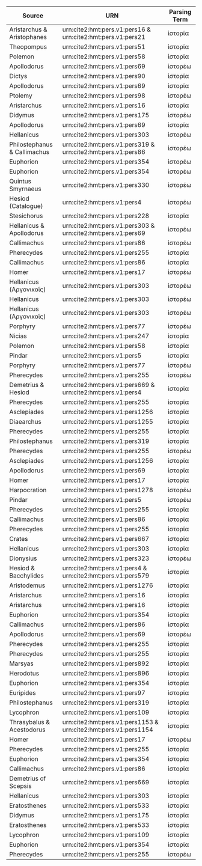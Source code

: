 | Source | URN | Parsing Term | 
| ------ | --- | ------------ |
| Aristarchus & Aristophanes | urn:cite2:hmt:pers.v1:pers16 & urn:cite2:hmt:pers.v1:pers21 | ἱστορία |
| Theopompus | urn:cite2:hmt:pers.v1:pers51 | ἱστορία |
| Polemon | urn:cite2:hmt:pers.v1:pers58 | ἱστορία | 
| Apollodorus | urn:cite2:hmt:pers.v1:pers69 | ἱστορέω |
| Dictys | urn:cite2:hmt:pers.v1:pers90 | ἱστορία |
| Apollodorus | urn:cite2:hmt:pers.v1:pers69 | ἱστορία |
| Ptolemy | urn:cite2:hmt:pers.v1:pers98 | ἱστορέω |
| Aristarchus | urn:cite2:hmt:pers.v1:pers16 | ἱστορία |
| Didymus | urn:cite2:hmt:pers.v1:pers175 | ἱστορέω |
| Apollodorus | urn:cite2:hmt:pers.v1:pers69 | ἱστορία |
| Hellanicus | urn:cite2:hmt:pers.v1:pers303 | ἱστορέω |
| Philostephanus & Callimachus | urn:cite2:hmt:pers.v1:pers319 & urn:cite2:hmt:pers.v1:pers86 | ἱστορέω |
| Euphorion | urn:cite2:hmt:pers.v1:pers354 | ἱστορέω |
| Euphorion | urn:cite2:hmt:pers.v1:pers354 | ἱστορέω |
| Quintus Smyrnaeus | urn:cite2:hmt:pers.v1:pers330 | ἱστορέω |
| Hesiod (Catalogue) | urn:cite2:hmt:pers.v1:pers4 | ἱστορέω |
| Stesichorus | urn:cite2:hmt:pers.v1:pers228 | ἱστορία |
| Hellanicus & Apollodorus | urn:cite2:hmt:pers.v1:pers303 & urn:cite2:hmt:pers.v1:pers69 | ἱστορέω |
| Callimachus | urn:cite2:hmt:pers.v1:pers86 | ἱστορέω | 
| Pherecydes | urn:cite2:hmt:pers.v1:pers255 | ἱστορία |
| Callimachus | urn:cite2:hmt:pers.v1:pers86 | ἱστορία | 
| Homer | urn:cite2:hmt:pers.v1:pers17 | ἱστορέω |
| Hellanicus (Αργονικοῖς) | urn:cite2:hmt:pers.v1:pers303 | ἱστορέω |
| Hellanicus | urn:cite2:hmt:pers.v1:pers303 | ἱστορέω |
| Hellanicus (Αργονικοῖς) | urn:cite2:hmt:pers.v1:pers303 | ἱστορέω |
| Porphyry| urn:cite2:hmt:pers.v1:pers77 | ἱστορέω |
| Nicias | urn:cite2:hmt:pers.v1:pers247 | ἱστορία |
| Polemon | urn:cite2:hmt:pers.v1:pers58 | ἱστορία | 
| Pindar | urn:cite2:hmt:pers.v1:pers5 | ἱστορία | 
| Porphyry| urn:cite2:hmt:pers.v1:pers77 | ἱστορέω |
| Pherecydes | urn:cite2:hmt:pers.v1:pers255 | ἱστορέω |
| Demetrius & Hesiod | urn:cite2:hmt:pers.v1:pers669 & urn:cite2:hmt:pers.v1:pers4 | ἱστορία | 
| Pherecydes | urn:cite2:hmt:pers.v1:pers255 | ἱστορία |
| Asclepiades | urn:cite2:hmt:pers.v1:pers1256 | ἱστορία | 
| Diaearchus | urn:cite2:hmt:pers.v1:pers1255 | ἱστορία |
| Pherecydes | urn:cite2:hmt:pers.v1:pers255 | ἱστορία |
| Philostephanus | urn:cite2:hmt:pers.v1:pers319 | ἱστορία | 
| Pherecydes | urn:cite2:hmt:pers.v1:pers255 | ἱστορέω |
| Asclepiades | urn:cite2:hmt:pers.v1:pers1256 | ἱστορία | 
| Apollodorus | urn:cite2:hmt:pers.v1:pers69 | ἱστορία |
| Homer | urn:cite2:hmt:pers.v1:pers17 | ἱστορία |
| Harpocration | urn:cite2:hmt:pers.v1:pers1278 | ἱστορέω | 
| Pindar | urn:cite2:hmt:pers.v1:pers5 | ἱστορέω | 
| Pherecydes | urn:cite2:hmt:pers.v1:pers255 | ἱστορία |
| Callimachus | urn:cite2:hmt:pers.v1:pers86 | ἱστορία | 
| Pherecydes | urn:cite2:hmt:pers.v1:pers255 | ἱστορία |
| Crates | urn:cite2:hmt:pers.v1:pers667 | ἱστορία | 
| Hellanicus | urn:cite2:hmt:pers.v1:pers303 | ἱστορία |
| Dionysius | urn:cite2:hmt:pers.v1:pers323 | ἱστορέω |
| Hesiod & Bacchylides | urn:cite2:hmt:pers.v1:pers4 & urn:cite2:hmt:pers.v1:pers579 | ἱστορία |
| Aristodemus | urn:cite2:hmt:pers.v1:pers1276 | ἱστορία |
| Aristarchus | urn:cite2:hmt:pers.v1:pers16 | ἱστορία |
| Aristarchus | urn:cite2:hmt:pers.v1:pers16 | ἱστορία |
| Euphorion | urn:cite2:hmt:pers.v1:pers354 | ἱστορία |
| Callimachus | urn:cite2:hmt:pers.v1:pers86 | ἱστορία | 
| Apollodorus | urn:cite2:hmt:pers.v1:pers69 | ἱστορέω |
| Pherecydes | urn:cite2:hmt:pers.v1:pers255 | ἱστορία |
| Pherecydes | urn:cite2:hmt:pers.v1:pers255 | ἱστορία |
| Marsyas | urn:cite2:hmt:pers.v1:pers892 | ἱστορία |
| Herodotus | urn:cite2:hmt:pers.v1:pers896 | ἱστορία |
| Euphorion | urn:cite2:hmt:pers.v1:pers354 | ἱστορία |
| Euripides | urn:cite2:hmt:pers.v1:pers97 | ἱστορία |
| Philostephanus | urn:cite2:hmt:pers.v1:pers319 | ἱστορία | 
| Lycophron | urn:cite2:hmt:pers.v1:pers109 | ἱστορία |
| Thrasybalus & Acestodorus | urn:cite2:hmt:pers.v1:pers1153 & urn:cite2:hmt:pers.v1:pers1154 | ἱστορία |
| Homer | urn:cite2:hmt:pers.v1:pers17 | ἱστορέω |
| Pherecydes | urn:cite2:hmt:pers.v1:pers255 | ἱστορία |
| Euphorion | urn:cite2:hmt:pers.v1:pers354 | ἱστορία |
| Callimachus | urn:cite2:hmt:pers.v1:pers86 | ἱστορία | 
| Demetrius of Scepsis | urn:cite2:hmt:pers.v1:pers669 | ἱστορία |
| Hellanicus | urn:cite2:hmt:pers.v1:pers303 | ἱστορία |
| Eratosthenes | urn:cite2:hmt:pers.v1:pers533 | ἱστορία |
| Didymus | urn:cite2:hmt:pers.v1:pers175 | ἱστορία |
| Eratosthenes | urn:cite2:hmt:pers.v1:pers533 | ἱστορία |
| Lycophron | urn:cite2:hmt:pers.v1:pers109 | ἱστορία |
| Euphorion | urn:cite2:hmt:pers.v1:pers354 | ἱστορία |
| Pherecydes | urn:cite2:hmt:pers.v1:pers255 | ἱστορέω |





